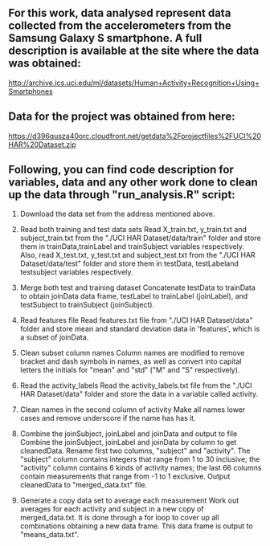 ## For this work, data analysed represent data collected from the accelerometers from the Samsung Galaxy S smartphone. A full description is available at the site where the data was obtained:
http://archive.ics.uci.edu/ml/datasets/Human+Activity+Recognition+Using+Smartphones

## Data for the project was obtained from here:
https://d396qusza40orc.cloudfront.net/getdata%2Fprojectfiles%2FUCI%20HAR%20Dataset.zip

## Following, you can find code description for variables, data and any other work done to clean up the data through "run_analysis.R" script:

1. Download the data set from the address mentioned above.

2. Read both training and test data sets
Read X_train.txt, y_train.txt and subject_train.txt from the "./UCI HAR Dataset/data/train" folder and store them in trainData,trainLabel and trainSubject variables respectively. Also, read X_test.txt, y_test.txt and subject_test.txt from the "./UCI HAR Dataset/data/test" folder and store them in testData, testLabeland testsubject variables respectively.

3. Merge both test and training dataset
Concatenate testData to trainData to obtain joinData data frame, testLabel to trainLabel (joinLabel), and testSubject to trainSubject (joinSubject).

4. Read features file
Read features.txt file from "./UCI HAR Dataset/data" folder and store mean and standard deviation data in 'features', which is a subset of joinData.

5. Clean subset column names
Column names are modified to remove bracket and dash symbols in names, as well as convert into capital letters the initials for "mean" and "std" ("M" and "S" respectively).

6. Read the activity_labels
Read the activity_labels.txt file from the "./UCI HAR Dataset/data" folder and store the data in a variable called activity.

7. Clean names in the second column of activity
Make all names lower cases and remove underscore if the name has has it.

8. Combine the joinSubject, joinLabel and joinData and output to file
Combine the joinSubject, joinLabel and joinData by column to get cleanedData. Rename first two columns, "subject" and "activity". The "subject" column contains integers that range from 1 to 30 inclusive; the "activity" column contains 6 kinds of activity names; the last 66 columns contain measurements that range from -1 to 1 exclusive.
Output cleanedData to "merged_data.txt" file.

9. Generate a copy data set to average each measurement
Work out averages for each activity and subject in a new copy of merged_data.txt. It is done through a for loop to cover up all combinations obtaining a new data frame.
This data frame is output to "means_data.txt".